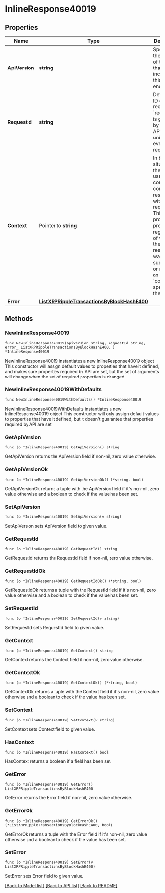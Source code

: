 # InlineResponse40019

## Properties

Name | Type | Description | Notes
------------ | ------------- | ------------- | -------------
**ApiVersion** | **string** | Specifies the version of the API that incorporates this endpoint. | 
**RequestId** | **string** | Defines the ID of the request. The &#x60;requestId&#x60; is generated by Crypto APIs and it&#39;s unique for every request. | 
**Context** | Pointer to **string** | In batch situations the user can use the context to correlate responses with requests. This property is present regardless of whether the response was successful or returned as an error. &#x60;context&#x60; is specified by the user. | [optional] 
**Error** | [**ListXRPRippleTransactionsByBlockHashE400**](ListXRPRippleTransactionsByBlockHashE400.md) |  | 

## Methods

### NewInlineResponse40019

`func NewInlineResponse40019(apiVersion string, requestId string, error_ ListXRPRippleTransactionsByBlockHashE400, ) *InlineResponse40019`

NewInlineResponse40019 instantiates a new InlineResponse40019 object
This constructor will assign default values to properties that have it defined,
and makes sure properties required by API are set, but the set of arguments
will change when the set of required properties is changed

### NewInlineResponse40019WithDefaults

`func NewInlineResponse40019WithDefaults() *InlineResponse40019`

NewInlineResponse40019WithDefaults instantiates a new InlineResponse40019 object
This constructor will only assign default values to properties that have it defined,
but it doesn't guarantee that properties required by API are set

### GetApiVersion

`func (o *InlineResponse40019) GetApiVersion() string`

GetApiVersion returns the ApiVersion field if non-nil, zero value otherwise.

### GetApiVersionOk

`func (o *InlineResponse40019) GetApiVersionOk() (*string, bool)`

GetApiVersionOk returns a tuple with the ApiVersion field if it's non-nil, zero value otherwise
and a boolean to check if the value has been set.

### SetApiVersion

`func (o *InlineResponse40019) SetApiVersion(v string)`

SetApiVersion sets ApiVersion field to given value.


### GetRequestId

`func (o *InlineResponse40019) GetRequestId() string`

GetRequestId returns the RequestId field if non-nil, zero value otherwise.

### GetRequestIdOk

`func (o *InlineResponse40019) GetRequestIdOk() (*string, bool)`

GetRequestIdOk returns a tuple with the RequestId field if it's non-nil, zero value otherwise
and a boolean to check if the value has been set.

### SetRequestId

`func (o *InlineResponse40019) SetRequestId(v string)`

SetRequestId sets RequestId field to given value.


### GetContext

`func (o *InlineResponse40019) GetContext() string`

GetContext returns the Context field if non-nil, zero value otherwise.

### GetContextOk

`func (o *InlineResponse40019) GetContextOk() (*string, bool)`

GetContextOk returns a tuple with the Context field if it's non-nil, zero value otherwise
and a boolean to check if the value has been set.

### SetContext

`func (o *InlineResponse40019) SetContext(v string)`

SetContext sets Context field to given value.

### HasContext

`func (o *InlineResponse40019) HasContext() bool`

HasContext returns a boolean if a field has been set.

### GetError

`func (o *InlineResponse40019) GetError() ListXRPRippleTransactionsByBlockHashE400`

GetError returns the Error field if non-nil, zero value otherwise.

### GetErrorOk

`func (o *InlineResponse40019) GetErrorOk() (*ListXRPRippleTransactionsByBlockHashE400, bool)`

GetErrorOk returns a tuple with the Error field if it's non-nil, zero value otherwise
and a boolean to check if the value has been set.

### SetError

`func (o *InlineResponse40019) SetError(v ListXRPRippleTransactionsByBlockHashE400)`

SetError sets Error field to given value.



[[Back to Model list]](../README.md#documentation-for-models) [[Back to API list]](../README.md#documentation-for-api-endpoints) [[Back to README]](../README.md)


